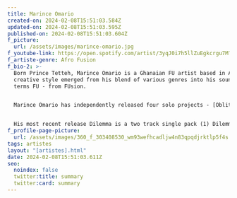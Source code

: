 ```yaml
---
title: Marince Omario
created-on: 2024-02-08T15:51:03.584Z
updated-on: 2024-02-08T15:51:03.595Z
published-on: 2024-02-08T15:51:03.604Z
f_picture:
  url: /assets/images/marince-omario.jpg
f_youtube-link: https://open.spotify.com/artist/3yqJ0i7h5llZuEgkcrgu7M?si=IN8IvSVFS6KyaaiZB5qC3A
f_artiste-genre: Afro Fusion
f_bio-2: >-
  Born Prince Tetteh, Marince Omario is a Ghanaian FU artist based in Accra. His
  creative style emerged from his blend of various genres into his sound he
  terms FU - from FUsion.


  Marince Omario has independently released four solo projects - [Oblitey and Tsotsoo(2020), Ju Leebi (2021)and Dilemma(2023)], Three collaborative projects with Asquad [Wake Eeping(2017), Press kit 1& 2 (2019 and 2020) and numerous singles since beginning his career in 2015. He has worked with acts like Asquad, Black Sherif, Wanlov The Kubolor, $pacely among others steadily creating a community of "Shlaims" who support his artistry. Marince Omario debuted his annual concert Gbonyo Party in 2021 successfully organising two editions since it's inception.


  His most recent release Dilemma is a two track single pack (1) Dilemma and (2) DND Ft The ART
f_profile-page-picture:
  url: /assets/images/360_f_303408530_wm93wefhcadljw4n83qpqdjrktlp5f4s.jpg
tags: artistes
layout: "[artistes].html"
date: 2024-02-08T15:51:03.611Z
seo:
  noindex: false
  twitter:title: summary
  twitter:card: summary
---
```

